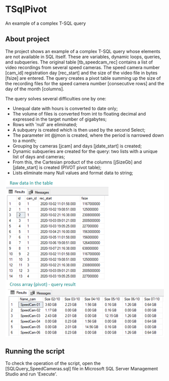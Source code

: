 # TSqlPivot
An example of a complex T-SQL query

## About project
The project shows an example of a complex T-SQL query whose elements are not available in SQL itself. 
These are variables, dynamic loops, queries, and subqueries. The original table [tb_speedcam_rec] 
contains a list of video recordings from several speed cameras. The speed camera number [cam_id] 
registration day [rec_start] and the size of the video file in bytes [fsize] are entered. 
The query creates a pivot table summing up the size of the recording files for the speed camera number 
[consecutive rows] and the day of the month [columns]. 

The query solves several difficulties one by one:
- Unequal date with hours is converted to date only;
- The volume of files is converted from int to floating decimal and expressed in the target number of gigabytes;
- Rows with 'null' are eliminated;
- A subquery is created which is then used by the second Select;
- The parameter int @jmon is created, where the period is narrowed down to a month;
- Grouping by cameras [jcam] and days [jdate_start] is created;
- Dynamic subqueries are created for the query: two lists with a unique list of days and cameras;
- From this, the Cartesian product of the columns [jSizeGb] and [jdate_start] is created (PIVOT pivot table);
- Lists eliminate many Null values and format data to string;

![](/Jpg/T-SQL_05.png)

## Running the script
To check the operation of the script, open the [SQLQuery_SpeedCameras.sql] file in Microsoft SQL Server Management Studio and run 'Execute'.

